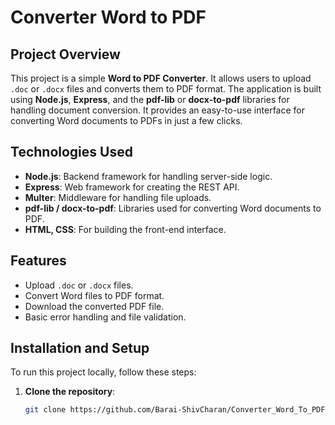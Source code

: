 # Converter Word to PDF

## Project Overview

This project is a simple **Word to PDF Converter**. It allows users to upload `.doc` or `.docx` files and converts them to PDF format. The application is built using **Node.js**, **Express**, and the **pdf-lib** or **docx-to-pdf** libraries for handling document conversion. It provides an easy-to-use interface for converting Word documents to PDFs in just a few clicks.

## Technologies Used

- **Node.js**: Backend framework for handling server-side logic.
- **Express**: Web framework for creating the REST API.
- **Multer**: Middleware for handling file uploads.
- **pdf-lib / docx-to-pdf**: Libraries used for converting Word documents to PDF.
- **HTML, CSS**: For building the front-end interface.

## Features

- Upload `.doc` or `.docx` files.
- Convert Word files to PDF format.
- Download the converted PDF file.
- Basic error handling and file validation.

## Installation and Setup

To run this project locally, follow these steps:

1. **Clone the repository**:
   ```bash
   git clone https://github.com/Barai-ShivCharan/Converter_Word_To_PDF.git
